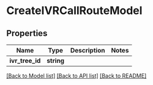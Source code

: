 # CreateIVRCallRouteModel

## Properties
Name | Type | Description | Notes
------------ | ------------- | ------------- | -------------
**ivr_tree_id** | **string** |  | 

[[Back to Model list]](../README.md#documentation-for-models) [[Back to API list]](../README.md#documentation-for-api-endpoints) [[Back to README]](../README.md)


